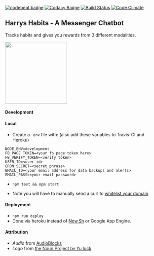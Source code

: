 [![codebeat badge](https://codebeat.co/badges/ba2fcc99-7d37-4d4a-b639-b8745b3381cb)](https://codebeat.co/projects/github-com-harrymt-habit-reward-chatbot-master)
[![Codacy Badge](https://api.codacy.com/project/badge/Grade/dee0a3c7a16a4276b47c27751959c6a6)](https://www.codacy.com/app/harrymt/habit-reward-chatbot?utm_source=github.com&amp;utm_medium=referral&amp;utm_content=harrymt/habit-reward-chatbot&amp;utm_campaign=Badge_Grade)
[![Build Status](https://travis-ci.org/harrymt/habit-reward-chatbot.svg?branch=master)](https://travis-ci.org/harrymt/habit-reward-chatbot)
[![Code Climate](https://codeclimate.com/github/codeclimate/codeclimate/badges/gpa.svg)](https://codeclimate.com/github/codeclimate/codeclimate)

## Harrys Habits - A Messenger Chatbot

Tracks habits and gives you rewards from 3 different modalities.

**[<img src="https://raw.githubusercontent.com/fbsamples/messenger-bot-samples/master/docs/assets/ViewMessenger.png" width="200">](https://m.me/2278578462368010)**


#### Development

#### Local


- Create a `.env` file with: (also add these variables to Travis-CI and Heroku)

```
NODE_ENV=development
FB_PAGE_TOKEN=<your fb page token here>
FB_VERIFY_TOKEN=<verify token>
USER_ID=<user id>
CRON_SECRET=<secret phrase>
EMAIL_ID=<your email address for data backups and alerts>
EMAIL_PASS=<your email password>
```

- `npm test && npm start`

- Note you will have to manually send a curl to [whitelist your domain](https://developers.facebook.com/docs/messenger-platform/webview/extensions).


#### Deployment

- `npm run deploy`
- Done via heroku instead of [Now.Sh](https://zeit.co/docs) or Google App Engine.


#### Attribution

- *Audio* from [AudioBlocks](https://www.audioblocks.com/stock-audio/)
- *Logo* from [the Noun Project by Yu luck](https://thenounproject.com/term/custom/402041/)
